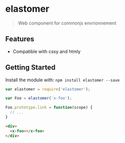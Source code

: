 # elastomer

> Web component for commonjs envrionnement

## Features

  - Compatible with cssy and htmly

## Getting Started

Install the module with: `npm install elastomer --save`

```javascript
var elastomer = require('elastomer');

var Foo = elastomer('x-foo');

Foo.prototype.link = function(scope) {
  // ...
}

```

```html
<div>
  <x-foo></x-foo>
</div>
```
